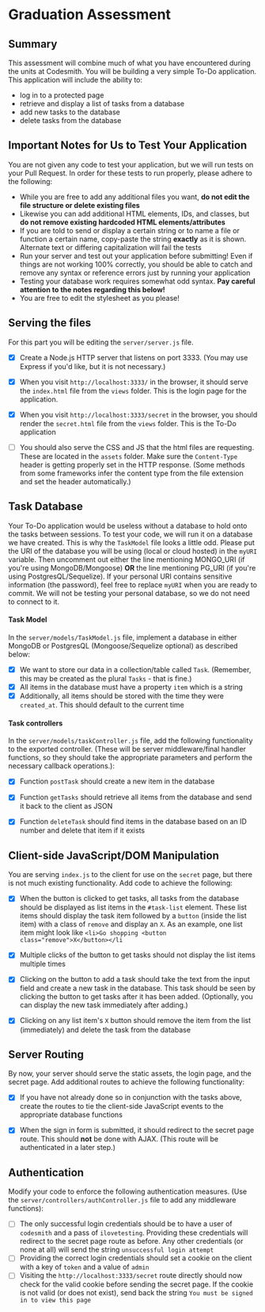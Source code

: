 # Graduation Assessment


## Summary
This assessment will combine much of what you have encountered during the units at Codesmith. You will be building a very simple To-Do application. This application will include the ability to:

- log in to a protected page
- retrieve and display a list of tasks from a database
- add new tasks to the database
- delete tasks from the database



## Important Notes for Us to Test Your Application
You are not given any code to test your application, but we will run tests on your Pull Request. In order for these tests to run properly, please adhere to the following:

- While you are free to add any additional files you want, **do not edit the file structure or delete existing files**
- Likewise you can add additional HTML elements, IDs, and classes, but **do not remove existing hardcoded HTML elements/attributes**
- If you are told to send or display a certain string or to name a file or function a certain name, copy-paste the string **exactly** as it is shown. Alternate text or differing capitalization will fail the tests
- Run your server and test out your application before submitting! Even if things are not working 100% correctly, you should be able to catch and remove any syntax or reference errors just by running your application
- Testing your database work requires somewhat odd syntax. **Pay careful attention to the notes regarding this below!**
- You are free to edit the stylesheet as you please!



## Serving the files
For this part you will be editing the `server/server.js` file.
- [x] Create a Node.js HTTP server that listens on port 3333. (You may use Express if you'd like, but it is not necessary.)
- [x] When you visit `http://localhost:3333/` in the browser, it should serve the `index.html` file from the `views` folder. This is the login page for the application.
- [x] When you visit `http://localhost:3333/secret` in the browser, you should render the `secret.html` file from the `views` folder. This is the To-Do application
- [ ] You should also serve the CSS and JS that the html files are requesting. These are located in the `assets` folder. Make sure the `Content-Type` header is getting properly set in the HTTP response. (Some methods from some frameworks infer the content type from the file extension and set the header automatically.)



## Task Database
Your To-Do application would be useless without a database to hold onto the tasks between sessions. To test your code, we will run it on a database we have created. This is why the `TaskModel` file looks a little odd. Please put the URI of the database you will be using (local or cloud hosted) in the `myURI` variable. Then uncomment out either the line mentioning MONGO_URI (if you're using MongoDB/Mongoose) **OR** the line mentioning PG_URI (if you're using PostgresQL/Sequelize). If your personal URI contains sensitive information (the password), feel free to replace `myURI` when you are ready to commit. We will not be testing your personal database, so we do not need to connect to it.

#### Task Model
In the `server/models/TaskModel.js` file, implement a database in either MongoDB or PostgresQL (Mongoose/Sequelize optional) as described below:
- [x] We want to store our data in a collection/table called `Task`. (Remember, this may be created as the plural `Tasks` - that is fine.)
- [x] All items in the database must have a property `item` which is a string
- [x] Additionally, all items should be stored with the time they were `created_at`. This should default to the current time

#### Task controllers
In the `server/models/taskController.js` file, add the following functionality to the exported controller. (These will be server middleware/final handler functions, so they should take the appropriate parameters and perform the necessary callback operations.):
- [x] Function `postTask` should create a new item in the database
- [x] Function `getTasks` should retrieve all items from the database and send it back to the client as JSON
- [x] Function `deleteTask` should find items in the database based on an ID number and delete that item if it exists



## Client-side JavaScript/DOM Manipulation
You are serving `index.js` to the client for use on the `secret` page, but there is not much existing functionality. Add code to achieve the following:

- [x] When the button is clicked to get tasks, all tasks from the database should be displayed as list items in the `#task-list` element. These list items should display the task item followed by a `button` (inside the list item) with a class of `remove` and display an `X`. As an example, one list item might look like
`<li>Go shopping <button class="remove">X</button></li`
- [x] Multiple clicks of the button to get tasks should not display the list items multiple times
- [x] Clicking on the button to add a task should take the text from the input field and create a new task in the database. This task should be seen by clicking the button to get tasks after it has been added. (Optionally, you can display the new task immediately after adding.)
- [x] Clicking on any list item's `X` button should remove the item from the list (immediately) and delete the task from the database



## Server Routing
By now, your server should serve the static assets, the login page, and the secret page. Add additional routes to achieve the following
functionality:
- [x] If you have not already done so in conjunction with the tasks above, create the routes to tie the client-side JavaScript events to the appropriate database functions
- [x] When the sign in form is submitted, it should redirect to the secret page route. This should **not** be done with AJAX. (This route will be authenticated in a later step.)



## Authentication
Modify your code to enforce the following authentication measures. (Use the `server/controllers/authController.js` file to add any middleware functions):
- [ ] The only successful login credentials should be to have a user of `codesmith` and a pass of `ilovetesting`. Providing these credentials will redirect to the secret page route as before. Any other credentials (or none at all) will send the string `unsuccessful login attempt`
- [ ] Providing the correct login credentials should set a cookie on the client with a key of `token` and a value of `admin`
- [ ] Visiting the `http://localhost:3333/secret` route directly should now check for the valid cookie before sending the secret page. If the cookie is not valid (or does not exist), send back the string `You must be signed in to view this page`
